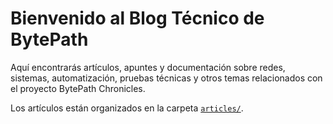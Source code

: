 # Bienvenido al Blog Técnico de BytePath

Aquí encontrarás artículos, apuntes y documentación sobre redes, sistemas, automatización, pruebas técnicas y otros temas relacionados con el proyecto BytePath Chronicles.

Los artículos están organizados en la carpeta [`articles/`](./articles).
